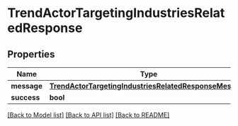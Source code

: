 # TrendActorTargetingIndustriesRelatedResponse

## Properties
Name | Type | Description | Notes
------------ | ------------- | ------------- | -------------
**message** | [**TrendActorTargetingIndustriesRelatedResponseMessage**](TrendActorTargetingIndustriesRelatedResponseMessage.md) |  | [optional] 
**success** | **bool** |  | [optional] 

[[Back to Model list]](../README.md#documentation-for-models) [[Back to API list]](../README.md#documentation-for-api-endpoints) [[Back to README]](../README.md)


